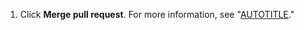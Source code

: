 1. Click **Merge pull request**. For more information, see "[AUTOTITLE](/pull-requests/collaborating-with-pull-requests/incorporating-changes-from-a-pull-request/merging-a-pull-request)."
